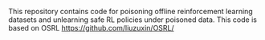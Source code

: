 This repository contains code for poisoning offline reinforcement learning datasets and unlearning safe RL policies under poisoned data. This code is based on OSRL https://github.com/liuzuxin/OSRL/
